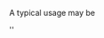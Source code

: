 
A typical usage may be 

'<FileUploader label='Upload' targetURL = 'http://localhost:3333/api/filevault/save'/>'
